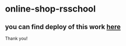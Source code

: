 # online-shop-rsschool
## you can find deploy of this work [here](https://dariavenskaya-online-shop.netlify.app/)
Thank you!
